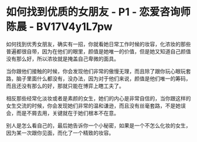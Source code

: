 # 如何找到优质的女朋友 - P1 - 恋爱咨询师陈晨 - BV17V4y1L7pw

如何找到优秀女朋友，确实有一招，你就看她日常工作时候的妆容，化浓妆的那些普遍都很自带，因为在他们的眼里，颜值是她唯一的价值，但是她又知道自己颜值没有那么好，所以浓妆就是掩盖自己卑微的面具。

当你跟他们接触的时候，你会发现他们非常的傲慢无理，而且除了跟你玩心眼玩套路，脑子里面什么都没有，没办法，因为对于他们来说，颜值是他们唯一的筹码，而且还没有那么的好，那就只能在博弈上瞎工夫了。

相反那些经常化淡妆或者是素颜的女生，她们的内心是非常自信的，当你跟这样的女生交流的时候，你会发现她们非常的温和谦逊，而且没有丝毫套路，不是她误会，而是不屑去用，关键就在于她们根本不在意。

别人是怎么看自己的，最后她告诉你一个小秘密，如果是一个不怎么化妆的女生，因为某一次跟你见面，而化了一个精致的妆容。

